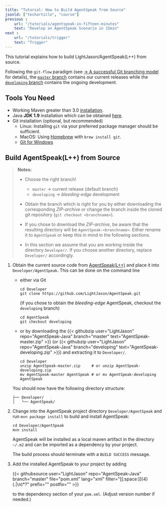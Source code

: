 ```yaml
---
title: "Tutorial: How to Build AgentSpeak from Source"
jsonld: ["techarticle", "course"]
previous :
    url: "/tutorials/agentspeak-in-fifteen-minutes"
    text: "Develop an AgentSpeak Scenario in 15min"
next :
    url: "/tutorials/trigger"
    text: "Trigger"    
---
```


This tutorial explains how to build LightJason/AgentSpeak(L++) from source.
<!--more-->

Following the ```git-flow``` paradigm (see [&#8594; A successful Git branching model](http://nvie.com/posts/a-successful-git-branching-model/) for details), the [```master``` branch](https://github.com/LightJason/AgentSpeak/tree/master) contains our current releases while the [```developing``` branch](https://github.com/LightJason/AgentSpeak/tree/developing) contains the ongoing development.

## Tools You Need

* Working Maven greater than 3.0 [installation](http://maven.apache.org/install.html).
* Java __JDK 1.9__ installation which can be obtained [here](http://www.oracle.com/technetwork/java/javase/downloads/index.html).
* Git installation (optional, but recommended)
  * Linux: Installing ``git`` via your preferred package manager should be sufficient.
  * MacOS: Using [Homebrew](http://brew.sh) with ```brew install git```.
  * [Git for Windows](https://git-for-windows.github.io)

## Build AgentSpeak(L++) from Source

> __Notes:__
>
> * Choose the right branch!
>   * ```master``` &#8594; current release (default branch)
>   * ```developing``` &#8594; _bleeding-edge_ development
>   
> * Obtain the branch which is right for you by either downloading the corresponding _ZIP-archive_ or change the branch inside the cloned git repository (```git checkout <branchname>```).
> * If you chose to download the _ZIP-archive_, be aware that the resulting directory will be ```AgentSpeak-<branchname>```. Either rename it to ```AgentSpeak``` or keep this in mind in the following sections.
> * In this section we assume that you are working inside the directory ```Developer/```. If you choose another directory, replace ```Developer/``` accordingly.

1. Obtain the current source code from [AgentSpeak(L++)](https://github.com/LightJason/AgentSpeak) and place it into ```Developer/AgentSpeak```. This can be done on the command line 
    
    * either via Git

	    <!-- htmlmin:ignore -->
	    ```commandline
	    cd Developer
	    git clone https://github.com/LightJason/AgentSpeak.git
		```
		<!-- htmlmin:ignore -->

	    (if you chose to obtain the _bleeding-edge_ AgentSpeak, checkout the ```developing``` branch)

	    <!-- htmlmin:ignore -->
	    ```commandline
	    cd AgentSpeak              
	    git checkout developing
	    ```
	    <!-- htmlmin:ignore -->

	* or by downloading the {{< githubzip user="LightJason" repo="AgentSpeak-Java" branch="master" text="AgentSpeak-master.zip" >}} (or {{< githubzip user="LightJason" repo="AgentSpeak-Java" branch="developing" text="AgentSpeak-developing.zip" >}}) and extracting it to ```Developer/```.

	    <!-- htmlmin:ignore -->
	    ```commandline
	    cd Developer
	    unzip AgentSpeak-master.zip     # or unzip AgentSpeak-developing.zip
	    mv AgentSpeak-master AgentSpeak # or mv AgentSpeak-developing AgentSpeak
	    ```
	    <!-- htmlmin:ignore -->

    You should now have the following directory structure:

    <!-- htmlmin:ignore -->
    ```commandline
    ├── Developer/
    │   └── AgentSpeak/      
    ```
    <!-- htmlmin:ignore -->

2. Change into the AgentSpeak project directory ```Developer/AgentSpeak``` and run ```mvn package install``` to build and install AgentSpeak:

    <!-- htmlmin:ignore -->
    ```commandline
    cd Developer/AgentSpeak
    mvn install
    ```
    <!-- htmlmin:ignore -->

    AgentSpeak will be installed as a local maven artifact in the directory ```~/.m2``` and can be imported as a dependency by your project.

    The build process should terminate with a ```BUILD SUCCESS``` message.

3. Add the installed AgentSpeak to your project by adding

	<!-- htmlmin:ignore -->
	{{< githubsource user="LightJason" repo="AgentSpeak-Java" branch="master" file="pom.xml" lang="xml" filter="[[:space:]]{4}<groupId>(.|\n)*?</version>" prefix="<dependency>" postfix="</dependency>" >}}
	<!-- htmlmin:ignore -->
	
	to the dependency section of your ```pom.xml```. (Adjust version number if needed.)
